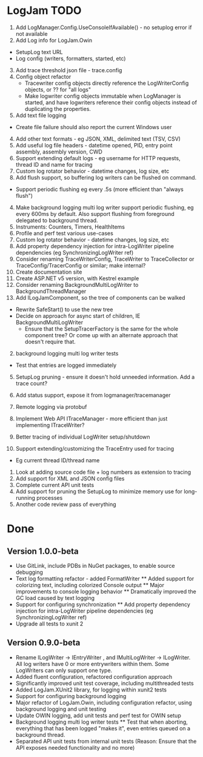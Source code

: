 # LogJam TODO

1. Add LogManager.Config.UseConsoleIfAvailable() - no setuplog error if not available
2. Add Log info for LogJam.Owin
  * SetupLog text URL
  * Log config (writers, formatters, started, etc)
3. Add trace threshold json file - trace.config
2. Config object refactor
    * Tracewriter config objects directly reference the LogWriterConfig objects, or ?? for "all logs"
    * Make logwriter config objects immutable when LogManager is started, and have logwriters reference their config objects instead of duplicating the properties.
3. Add text file logging
  * Create file failure should also report the current Windows user
4. Add other text formats - eg JSON, XML, delimited text (TSV, CSV)
5. Add useful log file headers - datetime opened, PID, entry point assembly, assembly version, CWD
6. Support extending default logs - eg username for HTTP requests, thread ID and name for tracing
1. Custom log rotator behavior - datetime changes, log size, etc
3. Add flush support, so buffering log writers can be flushed on command.
  * Support periodic flushing eg every .5s (more efficient than "always flush")
4. Make background logging multi log writer support periodic flushing, eg every 600ms by default.  Also support flushing from foreground delegated to background thread.
5. Instruments: Counters, Timers, HealthItems
1. Profile and perf test various use-cases
1. Custom log rotator behavior - datetime changes, log size, etc
4. Add property dependency injection for intra-LogWriter pipeline dependencies (eg SynchronizingLogWriter ref)
1. Consider renaming TraceWriterConfig, TraceWriter to TraceCollector or TraceConfig/TracerConfig or similar; make internal?
1. Create documentation site
1. Create ASP.NET v5 version, with Kestrel example
1. Consider renaming BackgroundMultiLogWriter to BackgroundThreadManager
1. Add ILogJamComponent, so the tree of components can be walked
  * Rewrite SafeStart() to use the new tree
  * Decide on approach for async start of children, IE BackgroundMultiLogWriter
	* Ensure that the SetupTracerFactory is the same for the whole component tree?  Or come up with an alternate
	approach that doesn't require that.
2. background logging multi log writer tests
  * Test that entries are logged immediately
5. SetupLog pruning - ensure it doesn't hold unneeded information.  Add a trace count?

2. Add status support, expose it from logmanager/tracemanager
3. Remote logging via protobuf
1. Implement Web API ITraceManager - more efficient than just implementing ITraceWriter?
1. Better tracing of individual LogWriter setup/shutdown

1. Support extending/customizing the TraceEntry used for tracing
  * Eg current thread ID/thread name
1. Look at adding source code file + log numbers as extension to tracing
1. Add support for XML and JSON config files
2. Complete current API unit tests
3. Add support for pruning the SetupLog to minimize memory use for long-running processes
4. Another code review pass of everything


# Done

## Version 1.0.0-beta
* Use GitLink, include PDBs in NuGet packages, to enable source debugging
* Text log formatting refactor - added FormatWriter
** Added support for colorizing text, including colorized Console output
** Major improvements to console logging behavior
** Dramatically improved the GC load caused by text logging
* Support for configuring synchronization
** Add property dependency injection for intra-LogWriter pipeline dependencies (eg SynchronizingLogWriter ref)
* Upgrade all tests to xunit 2

## Version 0.9.0-beta
* Rename ILogWriter<tentry>
	-> IEntryWriter<tentry>
		, and IMultiLogWriter -> ILogWriter.  All log writers have 0 or more entrywriters within them.  Some LogWriters can only support one type.
* Added fluent configuration, refactored configuration approach
* Significantly improved unit test coverage, including multithreaded tests
* Added LogJam.XUnit2 library, for logging within xunit2 tests
* Support for configuring background logging
* Major refactor of LogJam.Owin, including configuration refactor, using background logging and unit testing
* Update OWIN logging, add unit tests and perf test for OWIN setup
* Background logging multi log writer tests
** Test that when aborting, everything that has been logged "makes it", even entries queued on a background thread.
* Separated API unit tests from internal unit tests
(Reason: Ensure that the API exposes needed functionality and no more)
